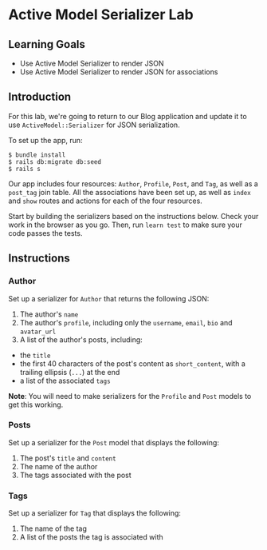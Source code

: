 # Active Model Serializer Lab

## Learning Goals

- Use Active Model Serializer to render JSON
- Use Active Model Serializer to render JSON for associations

## Introduction

For this lab, we're going to return to our Blog application and update it to use
`ActiveModel::Serializer` for JSON serialization.

To set up the app, run:

```console
$ bundle install
$ rails db:migrate db:seed
$ rails s
```

Our app includes four resources: `Author`, `Profile`, `Post`, and `Tag`, as well
as a `post_tag` join table. All the associations have been set up, as well as
`index` and `show` routes and actions for each of the four resources.

Start by building the serializers based on the instructions below. Check your
work in the browser as you go. Then, run `learn test` to make sure your code
passes the tests.

## Instructions

### Author

Set up a serializer for `Author` that returns the following JSON:

1. The author's `name`
2. The author's `profile`, including only the `username`, `email`, `bio` and
   `avatar_url`
3. A list of the author's posts, including:

- the `title`
- the first 40 characters of the post's content as `short_content`, with a
  trailing ellipsis (`...`) at the end
- a list of the associated `tags`

**Note**: You will need to make serializers for the `Profile` and `Post` models
to get this working.

### Posts

Set up a serializer for the `Post` model that displays the following:

1. The post's `title` and `content`
2. The name of the author
3. The tags associated with the post

### Tags

Set up a serializer for `Tag` that displays the following:

1. The name of the tag
2. A list of the posts the tag is associated with
